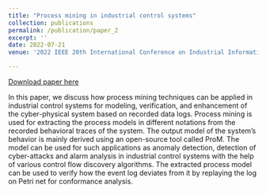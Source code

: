```yaml
---
title: "Process mining in industrial control systems"
collection: publications
permalink: /publication/paper_2
excerpt: ''
date: 2022-07-21
venue: '2022 IEEE 20th International Conference on Industrial Informatics (INDIN)'

---
```


[Download paper here](http://midhunxavier.github.io/files/paper2.pdf)

In this paper, we discuss how process mining techniques can be applied in industrial control systems for modeling, verification, and enhancement of the cyber-physical system based on recorded data logs. Process mining is used for extracting the process models in different notations from the recorded behavioral traces of the system. The output model of the system’s behavior is mainly derived using an open-source tool called ProM. The model can be used for such applications as anomaly detection, detection of cyber-attacks and alarm analysis in industrial control systems with the help of various control flow discovery algorithms. The extracted process model can be used to verify how the event log deviates from it by replaying the log on Petri net for conformance analysis.
